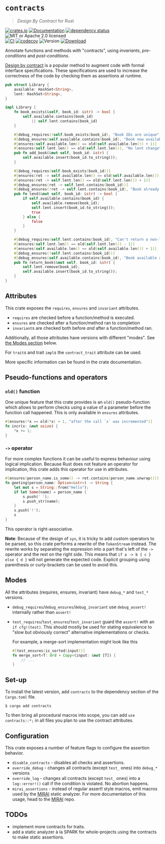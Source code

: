# `contracts`

> _Design By Contract_ for Rust

<!-- prettier-ignore-start -->

[![crates.io](https://img.shields.io/crates/v/contracts?label=latest)](https://crates.io/crates/contracts)
[![Documentation](https://docs.rs/contracts/badge.svg?version=0.6.5)](https://docs.rs/contracts/0.6.5)
[![dependency status](https://deps.rs/crate/contracts/0.6.5/status.svg)](https://deps.rs/crate/contracts/0.6.5)
![MIT or Apache 2.0 licensed](https://img.shields.io/crates/l/contracts.svg)
<br />
[![CI](https://github.com/x52dev/contracts-rs/actions/workflows/ci.yml/badge.svg)](https://github.com/x52dev/contracts-rs/actions/workflows/ci.yml)
[![codecov](https://codecov.io/gh/x52dev/contracts-rs/graph/badge.svg?token=OpYe6I7dj5)](https://codecov.io/gh/x52dev/contracts-rs)
![Version](https://img.shields.io/crates/msrv/contracts.svg)
[![Download](https://img.shields.io/crates/d/contracts.svg)](https://crates.io/crates/contracts)

<!-- prettier-ignore-end -->

Annotate functions and methods with "contracts", using _invariants_, _pre-conditions_ and _post-conditions_.

[Design by contract][dbc] is a popular method to augment code with formal interface specifications. These specifications are used to increase the correctness of the code by checking them as assertions at runtime.

[dbc]: https://en.wikipedia.org/wiki/Design_by_contract

```rust
pub struct Library {
    available: HashSet<String>,
    lent: HashSet<String>,
}

impl Library {
    fn book_exists(&self, book_id: &str) -> bool {
        self.available.contains(book_id)
            || self.lent.contains(book_id)
    }

    #[debug_requires(!self.book_exists(book_id), "Book IDs are unique")]
    #[debug_ensures(self.available.contains(book_id), "Book now available")]
    #[ensures(self.available.len() == old(self.available.len()) + 1)]
    #[ensures(self.lent.len() == old(self.lent.len()), "No lent change")]
    pub fn add_book(&mut self, book_id: &str) {
        self.available.insert(book_id.to_string());
    }

    #[debug_requires(self.book_exists(book_id))]
    #[ensures(ret -> self.available.len() == old(self.available.len()) - 1)]
    #[ensures(ret -> self.lent.len() == old(self.lent.len()) + 1)]
    #[debug_ensures(ret -> self.lent.contains(book_id))]
    #[debug_ensures(!ret -> self.lent.contains(book_id), "Book already lent")]
    pub fn lend(&mut self, book_id: &str) -> bool {
        if self.available.contains(book_id) {
            self.available.remove(book_id);
            self.lent.insert(book_id.to_string());
            true
        } else {
            false
        }
    }

    #[debug_requires(self.lent.contains(book_id), "Can't return a non-lent book")]
    #[ensures(self.lent.len() == old(self.lent.len()) - 1)]
    #[ensures(self.available.len() == old(self.available.len()) + 1)]
    #[debug_ensures(!self.lent.contains(book_id))]
    #[debug_ensures(self.available.contains(book_id), "Book available again")]
    pub fn return_book(&mut self, book_id: &str) {
        self.lent.remove(book_id);
        self.available.insert(book_id.to_string());
    }
}
```

## Attributes

This crate exposes the `requires`, `ensures` and `invariant` attributes.

- `requires` are checked before a function/method is executed.
- `ensures` are checked after a function/method ran to completion
- `invariant`s are checked both before _and_ after a function/method ran.

Additionally, all those attributes have versions with different "modes". See [the Modes section](#Modes) below.

For `trait`s and trait `impl`s the `contract_trait` attribute can be used.

More specific information can be found in the crate documentation.

## Pseudo-functions and operators

### `old()` function

One unique feature that this crate provides is an `old()` pseudo-function which allows to perform checks using a value of a parameter before the function call happened. This is only available in `ensures` attributes.

```rust
#[ensures(*x == old(*x) + 1, "after the call `x` was incremented")]
fn incr(x: &mut usize) {
    *x += 1;
}
```

### `->` operator

For more complex functions it can be useful to express behaviour using logical implication. Because Rust does not feature an operator for implication, this crate adds this operator for use in attributes.

```rust
#[ensures(person_name.is_some() -> ret.contains(person_name.unwrap()))]
fn geeting(person_name: Option<&str>) -> String {
    let mut s = String::from("Hello");
    if let Some(name) = person_name {
        s.push(' ');
        s.push_str(name);
    }
    s.push('!');
    s
}
```

This operator is right-associative.

**Note**: Because of the design of `syn`, it is tricky to add custom operators to be parsed, so this crate performs a rewrite of the `TokenStream` instead. The rewrite works by separating the expression into a part that's left of the `->` operator and the rest on the right side. This means that `if a -> b { c } else { d }` will not generate the expected code. Explicit grouping using parenthesis or curly-brackets can be used to avoid this.

## Modes

All the attributes (requires, ensures, invariant) have `debug_*` and `test_*` versions.

- `debug_requires`/`debug_ensures`/`debug_invariant` use `debug_assert!` internally rather than `assert!`
- `test_requires`/`test_ensures`/`test_invariant` guard the `assert!` with an `if cfg!(test)`. This should mostly be used for stating equivalence to "slow but obviously correct" alternative implementations or checks.

  For example, a merge-sort implementation might look like this

  ```rust
  #[test_ensures(is_sorted(input))]
  fn merge_sort<T: Ord + Copy>(input: &mut [T]) {
      // ...
  }
  ```

## Set-up

To install the latest version, add `contracts` to the dependency section of the `Cargo.toml` file.

```shell
$ cargo add contracts
```

To then bring all procedural macros into scope, you can add `use contracts::*;` in all files you plan to use the contract attributes.

## Configuration

This crate exposes a number of feature flags to configure the assertion behavior.

- `disable_contracts` - disables all checks and assertions.
- `override_debug` - changes all contracts (except `test_` ones) into `debug_*` versions
- `override_log` - changes all contracts (except `test_` ones) into a `log::error!()` call if the condition is violated. No abortion happens.
- `mirai_assertions` - instead of regular assert! style macros, emit macros used by the [MIRAI] static analyzer. For more documentation of this usage, head to the [MIRAI] repo.

[MIRAI]: https://github.com/endorlabs/MIRAI

## TODOs

- implement more contracts for traits.
- add a static analyzer à la SPARK for whole-projects using the contracts to make static assertions.
